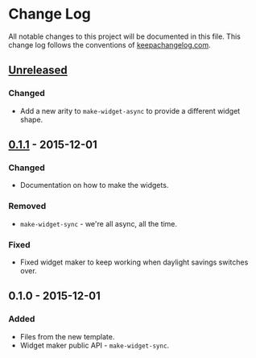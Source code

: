 # Change Log
All notable changes to this project will be documented in this file. This change log follows the conventions of [keepachangelog.com](http://keepachangelog.com/).

## [Unreleased][unreleased]
### Changed
- Add a new arity to `make-widget-async` to provide a different widget shape.

## [0.1.1] - 2015-12-01
### Changed
- Documentation on how to make the widgets.

### Removed
- `make-widget-sync` - we're all async, all the time.

### Fixed
- Fixed widget maker to keep working when daylight savings switches over.

## 0.1.0 - 2015-12-01
### Added
- Files from the new template.
- Widget maker public API - `make-widget-sync`.

[unreleased]: https://github.com/your-name/adventofcode/compare/0.1.1...HEAD
[0.1.1]: https://github.com/your-name/adventofcode/compare/0.1.0...0.1.1
